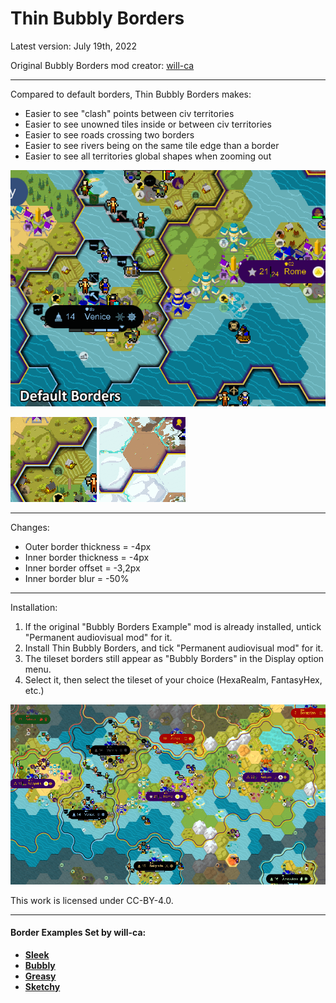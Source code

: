 # Thin Bubbly Borders

Latest version: July 19th, 2022

Original Bubbly Borders mod creator: [will-ca](https://github.com/will-ca/Bubbly-Borders-Example)

---
Compared to default borders, Thin Bubbly Borders makes:

- Easier to see "clash" points between civ territories
- Easier to see unowned tiles inside or between civ territories
- Easier to see roads crossing two borders
- Easier to see rivers being on the same tile edge than a border
- Easier to see all territories global shapes when zooming out

![](border_comparison.gif)

![](border_road.gif) ![](border_river.gif)

---
Changes:

- Outer border thickness = -4px
- Inner border thickness = -4px
- Inner border offset = -3,2px
- Inner border blur = -50%

---
Installation:

1. If the original "Bubbly Borders Example" mod is already installed, untick "Permanent audiovisual mod" for it.
2. Install Thin Bubbly Borders, and tick "Permanent audiovisual mod" for it.
3. The tileset borders still appear as "Bubbly Borders" in the Display option menu.
4. Select it, then select the tileset of your choice (HexaRealm, FantasyHex, etc.)

![](screenshot.png)

This work is licensed under CC-BY-4.0.

---

#### Border Examples Set by will-ca:

* [**Sleek**](https://github.com/will-ca/Sleek-Borders-Example)
* [**Bubbly**](https://github.com/will-ca/Bubbly-Borders-Example)
* [**Greasy**](https://github.com/will-ca/Greasy-Borders-Example)
* [**Sketchy**](https://github.com/will-ca/Sketchy-Borders-Example)
